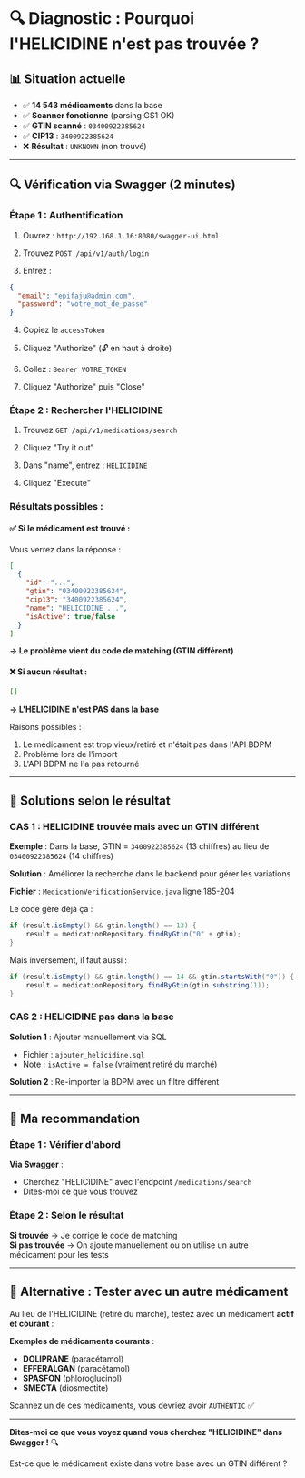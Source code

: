 # 🔍 Diagnostic : Pourquoi l'HELICIDINE n'est pas trouvée ?

## 📊 Situation actuelle

- ✅ **14 543 médicaments** dans la base
- ✅ **Scanner fonctionne** (parsing GS1 OK)
- ✅ **GTIN scanné** : `03400922385624`
- ✅ **CIP13** : `3400922385624`
- ❌ **Résultat** : `UNKNOWN` (non trouvé)

---

## 🔍 Vérification via Swagger (2 minutes)

### Étape 1 : Authentification

1. Ouvrez : `http://192.168.1.16:8080/swagger-ui.html`

2. Trouvez `POST /api/v1/auth/login`

3. Entrez :

```json
{
  "email": "epifaju@admin.com",
  "password": "votre_mot_de_passe"
}
```

4. Copiez le `accessToken`

5. Cliquez "Authorize" (🔓 en haut à droite)

6. Collez : `Bearer VOTRE_TOKEN`

7. Cliquez "Authorize" puis "Close"

### Étape 2 : Rechercher l'HELICIDINE

1. Trouvez `GET /api/v1/medications/search`

2. Cliquez "Try it out"

3. Dans "name", entrez : `HELICIDINE`

4. Cliquez "Execute"

### Résultats possibles :

#### ✅ Si le médicament est trouvé :

Vous verrez dans la réponse :

```json
[
  {
    "id": "...",
    "gtin": "03400922385624",
    "cip13": "3400922385624",
    "name": "HELICIDINE ...",
    "isActive": true/false
  }
]
```

**→ Le problème vient du code de matching (GTIN différent)**

#### ❌ Si aucun résultat :

```json
[]
```

**→ L'HELICIDINE n'est PAS dans la base**

Raisons possibles :

1. Le médicament est trop vieux/retiré et n'était pas dans l'API BDPM
2. Problème lors de l'import
3. L'API BDPM ne l'a pas retourné

---

## 🔧 Solutions selon le résultat

### CAS 1 : HELICIDINE trouvée mais avec un GTIN différent

**Exemple** : Dans la base, GTIN = `3400922385624` (13 chiffres) au lieu de `03400922385624` (14 chiffres)

**Solution** : Améliorer la recherche dans le backend pour gérer les variations

**Fichier** : `MedicationVerificationService.java` ligne 185-204

Le code gère déjà ça :

```java
if (result.isEmpty() && gtin.length() == 13) {
    result = medicationRepository.findByGtin("0" + gtin);
}
```

Mais inversement, il faut aussi :

```java
if (result.isEmpty() && gtin.length() == 14 && gtin.startsWith("0")) {
    result = medicationRepository.findByGtin(gtin.substring(1));
}
```

### CAS 2 : HELICIDINE pas dans la base

**Solution 1** : Ajouter manuellement via SQL

- Fichier : `ajouter_helicidine.sql`
- Note : `isActive = false` (vraiment retiré du marché)

**Solution 2** : Re-importer la BDPM avec un filtre différent

---

## 🎯 Ma recommandation

### Étape 1 : Vérifier d'abord

**Via Swagger** :

- Cherchez "HELICIDINE" avec l'endpoint `/medications/search`
- Dites-moi ce que vous trouvez

### Étape 2 : Selon le résultat

**Si trouvée** → Je corrige le code de matching  
**Si pas trouvée** → On ajoute manuellement ou on utilise un autre médicament pour les tests

---

## 🧪 Alternative : Tester avec un autre médicament

Au lieu de l'HELICIDINE (retiré du marché), testez avec un médicament **actif et courant** :

**Exemples de médicaments courants** :

- **DOLIPRANE** (paracétamol)
- **EFFERALGAN** (paracétamol)
- **SPASFON** (phloroglucinol)
- **SMECTA** (diosmectite)

Scannez un de ces médicaments, vous devriez avoir `AUTHENTIC` ✅

---

**Dites-moi ce que vous voyez quand vous cherchez "HELICIDINE" dans Swagger !** 🔍

Est-ce que le médicament existe dans votre base avec un GTIN différent ?
